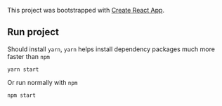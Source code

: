 This project was bootstrapped with [Create React App](https://github.com/facebookincubator/create-react-app).

## Run project
Should install `yarn`, `yarn` helps install dependency packages much more faster than `npm`

    yarn start

Or run normally with `npm`

    npm start